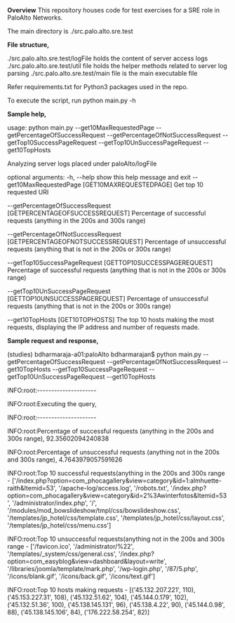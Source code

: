 <b>Overview</b>
This repository houses code for test exercises for a SRE role in PaloAlto Networks.

The main directory is
./src.palo.alto.sre.test

<b>File structure,</b>

./src.palo.alto.sre.test/logFile holds the content of server access logs
./src.palo.alto.sre.test/util file holds the helper methods related to server log parsing
./src.palo.alto.sre.test/main file is the main executable file

Refer requirements.txt for Python3 packages used in the repo.

To execute the script, run  python main.py -h

<b>Sample help,</b>

usage: python main.py --get10MaxRequestedPage --getPercentageOfSuccessRequest --getPercentageOfNotSuccessRequest --getTop10SuccessPageRequest --getTop10UnSuccessPageRequest --get10TopHosts

Analyzing server logs placed under paloAlto/logFile


optional arguments:
  -h, --help            show this help message and exit
  --get10MaxRequestedPage [GET10MAXREQUESTEDPAGE]
                        Get top 10 requested URI
												
  --getPercentageOfSuccessRequest [GETPERCENTAGEOFSUCCESSREQUEST]
                        Percentage of successful requests (anything in the 200s and 300s range)
												
  --getPercentageOfNotSuccessRequest [GETPERCENTAGEOFNOTSUCCESSREQUEST]
                        Percentage of unsuccessful requests (anything that is not in the 200s or 300s range)
												
  --getTop10SuccessPageRequest [GETTOP10SUCCESSPAGEREQUEST]
                        Percentage of successful requests (anything that is not in the 200s or 300s range)
												
  --getTop10UnSuccessPageRequest [GETTOP10UNSUCCESSPAGEREQUEST]
                        Percentage of unsuccessful requests (anything that is not in the 200s or 300s range)
												
  --get10TopHosts [GET10TOPHOSTS]
                        The top 10 hosts making the most requests, displaying the IP address and number of requests made.
												
<b>Sample request and response,</b>

(studies) bdharmaraja-a01:paloAlto bdharmarajan$ python main.py --getPercentageOfSuccessRequest --getPercentageOfNotSuccessRequest --get10TopHosts  --getTop10SuccessPageRequest --getTop10UnSuccessPageRequest --get10TopHosts

INFO:root:---------------------

INFO:root:Executing the query,

INFO:root:---------------------

INFO:root:Percentage of successful requests (anything in the 200s and 300s range),
92.35602094240838

INFO:root:Percentage of unsuccessful requests (anything not in the 200s and 300s range),
4.7643979057591626

INFO:root:Top 10 successful requests(anything in the 200s and 300s range - 
['/index.php?option=com_phocagallery&view=category&id=1:almhuette-raith&Itemid=53', '/apache-log/access.log', '/robots.txt', '/index.php?option=com_phocagallery&view=category&id=2%3Awinterfotos&Itemid=53', '/administrator/index.php', '/', '/modules/mod_bowslideshow/tmpl/css/bowslideshow.css', '/templates/jp_hotel/css/template.css', '/templates/jp_hotel/css/layout.css', '/templates/jp_hotel/css/menu.css']

INFO:root:Top 10 unsuccessful requests(anything not in the 200s and 300s range - 
['/favicon.ico', '/administrator/%22', '/templates/_system/css/general.css', '/index.php?option=com_easyblog&view=dashboard&layout=write', '/libraries/joomla/template/mark.php', '/wp-login.php', '/87/5.php', '/icons/blank.gif', '/icons/back.gif', '/icons/text.gif']

INFO:root:Top 10 hosts making requests - 
[('45.132.207.221', 110), ('45.153.227.31', 108), ('45.132.51.62', 104), ('45.144.0.179', 102), ('45.132.51.36', 100), ('45.138.145.131', 96), ('45.138.4.22', 90), ('45.144.0.98', 88), ('45.138.145.106', 84), ('176.222.58.254', 82)]

